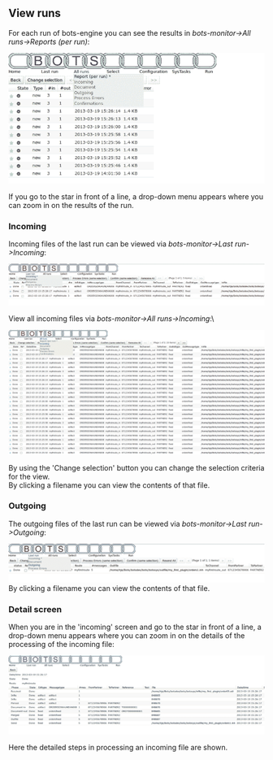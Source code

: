 ## View runs

For each run of bots-engine you can see the results
in _bots-monitor-\>All runs-\>Reports (per run)_:

![Myfirst\_runs.png](Myfirst_runs.png)

If you go to the star in front of a line, a drop-down menu appears where
you can zoom in on the results of the run.

### Incoming

Incoming files of the last run can be viewed via *bots-monitor-\>Last
run-\>Incoming*:

![](Myfirst_incoming_last_run.png)
 
View all incoming files via *bots-monitor-\>All runs-\>Incoming*:\

![](Myfirst_incoming_all.png) 
 
By using the 'Change selection' button you can change the selection
criteria for the view.  
By clicking a filename you can view the contents of that file.


### Outgoing

The outgoing files of the last run can be viewed via
*bots-monitor-\>Last run-\>Outgoing*:

![](Myfirst_outgoing_last_run.png)
By clicking a filename you can view the contents of that file.


### Detail screen

When you are in the 'incoming' screen and go to the star in front of a
line, a drop-down menu appears where you can zoom in on the details of
the processing of the incoming file:  

 ![](Myfirst_details.png) 
 
Here the detailed steps in processing an incoming file are shown.

